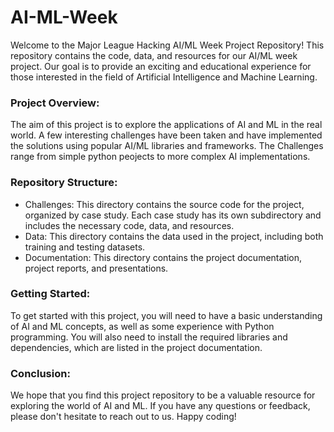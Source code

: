# AI-ML-Week
Welcome to the Major League Hacking AI/ML Week Project Repository! This repository contains the code, data, and resources for our AI/ML week project. Our goal is to provide an exciting and educational experience for those interested in the field of Artificial Intelligence and Machine Learning.
### Project Overview:
The aim of this project is to explore the applications of AI and ML in the real world. A few interesting challenges have been taken and have implemented the solutions using popular AI/ML libraries and frameworks. The Challenges range from simple python peojects to more complex AI implementations.

### Repository Structure:
- Challenges: This directory contains the source code for the project, organized by case study. Each case study has its own subdirectory and includes the necessary code, data, and resources.
- Data: This directory contains the data used in the project, including both training and testing datasets.
- Documentation: This directory contains the project documentation, project reports, and presentations.

### Getting Started:
To get started with this project, you will need to have a basic understanding of AI and ML concepts, as well as some experience with Python programming. You will also need to install the required libraries and dependencies, which are listed in the project documentation.

### Conclusion:
We hope that you find this project repository to be a valuable resource for exploring the world of AI and ML. If you have any questions or feedback, please don't hesitate to reach out to us. Happy coding!
